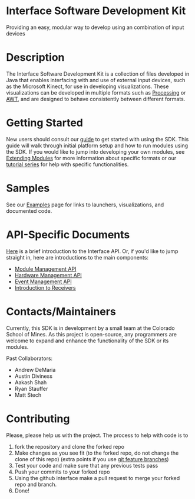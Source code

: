 Interface Software Development Kit
============
Providing an easy, modular way to develop using an combination of input devices

# Description

The Interface Software Development Kit is a collection of files developed in Java that enables interfacing with and use of external input devices, such as the Microsoft Kinect, for use in developing visualizations. These visualizations can be developed in multiple formats such as [Processing][1] or [AWT][2], and are designed to behave consistently between different formats. 

# Getting Started

New users should consult our [guide][3] to get started with using the SDK. This guide will walk through initial platform setup and how to run modules using the SDK. If you would like to jump into developing your own modules, see [Extending Modules][4] for more information about specific formats or our [tutorial series][14] for help with specific functionalities.

# Samples

See our [Examples][5] page for links to launchers, visualizations, and documented code. 

# API-Specific Documents

[Here][9] is a brief introduction to the Interface API. Or, if you'd like to jump straight in, here are introductions to the main components:

- [Module Management API][10]
- [Hardware Management API][11]
- [Event Management API][12]
- [Introduction to Receivers][13]

# Contacts/Maintainers
Currently, this SDK is in development by a small team at the Colorado School of Mines. As this project is open-source, any programmers are welcome to expand and enhance the functionality of the SDK or its modules. 

Past Collaborators:
- Andrew DeMaria
- Austin Diviness
- Aakash Shah
- Ryan Stauffer
- Matt Stech

# Contributing
Please, please help us with the project. The process to help with code is to
1. fork the repository and clone the forked repo
2. Make changes as you see fit (to the forked repo, do not change the clone of this repo) (extra points if you use [git feature branches][15])
3. Test your code and make sure that any previous tests pass
4. Push your commits to your forked repo
5. Using the github interface make a pull request to merge your forked repo and branch.
6. Done!

[1]: https://github.com/ColoradoSchoolOfMines/interface_sdk/wiki/Extending-Modules#processingmodule
[2]: https://github.com/ColoradoSchoolOfMines/interface_sdk/wiki/Extending-Modules#awtmodule
[3]: https://github.com/ColoradoSchoolOfMines/interface_sdk/wiki/Tutorial:-The-Undisputed-Step-by-Step-Guide-to-Developing-with-the-Interface-SDK
[4]: https://github.com/ColoradoSchoolOfMines/interface_sdk/wiki/Extending-Modules
[5]: https://github.com/ColoradoSchoolOfMines/interface_sdk/wiki/Examples
[9]: https://github.com/ColoradoSchoolOfMines/interface_sdk/wiki/API:-Introduction-to-the-Interface-API
[10]: https://github.com/ColoradoSchoolOfMines/interface_sdk/wiki/API:-Module-Management
[11]: https://github.com/ColoradoSchoolOfMines/interface_sdk/wiki/API:-Hardware-Management
[12]: https://github.com/ColoradoSchoolOfMines/interface_sdk/wiki/API:-Event-Management
[13]: https://github.com/ColoradoSchoolOfMines/interface_sdk/wiki/API:-Introduction-to-Receivers
[14]: https://github.com/ColoradoSchoolOfMines/interface_sdk/wiki/Tutorials
[15]: http://www.google.com/url?q=http%3A%2F%2Fnvie.com%2Fposts%2Fa-successful-git-branching-model%2F&sa=D&sntz=1&usg=AFQjCNEKRq-N8yzJyjlmkfh9kePDY49jBg
